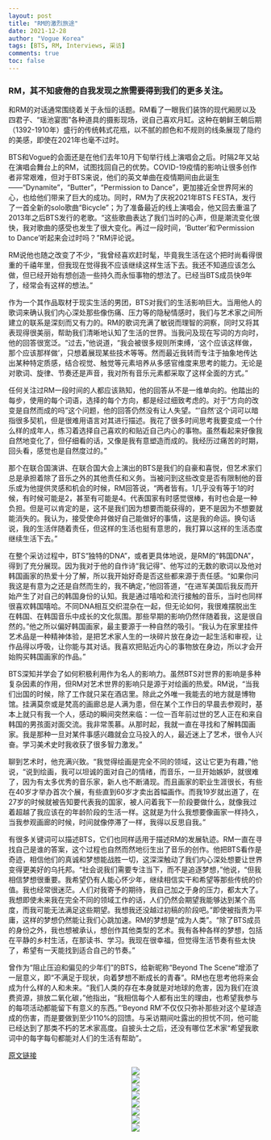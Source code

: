 ```yaml
---
layout: post
title: "RM的激烈旅途"
date: 2021-12-28
author: "Vogue Korea"
tags: [BTS, RM, Interviews, 采访]
comments: true
toc: false
---
```


### RM，其不知疲倦的自我发现之旅需要得到我们的更多关注。

和RM的对话通常围绕着关于永恒的话题。RM看了一眼我们装饰的现代厢房以及四君子、“瑶池宴图”各种道具的摄影现场，说自己喜欢月缸。这种在朝鲜王朝后期（1392-1910年）盛行的传统韩式花瓶，以不腻的颜色和不规则的线条展现了隐约的美感，即使在2021年也毫不过时。

BTS和Vogue的会面还是在他们去年10月下旬举行线上演唱会之后。时隔2年又站在演唱会舞台上的RM，试图找回自己的优势。COVID-19疫情的影响让很多创作者非常艰难，但对于BTS来说，他们的英文单曲在疫情期间由此诞生——“Dynamite”，“Butter”，“Permission to Dance”，更加接近全世界阿米的心，也给他们带来了巨大的成功。同时，RM为了庆祝2021年BTS FESTA，发行了一首全新的solo歌曲“Bicycle”；为了准备最近的线上演唱会，他又回去重温了2013年之后BTS发行的老歌。“这些歌曲表达了我们当时的心声，但是潮流变化很快，我对歌曲的感受也发生了很大变化。再过一段时间，‘Butter’和‘Permission to Dance’听起来会过时吗？”RM评论说。

RM说他也随之改变了不少，“我曾经喜欢赶时髦，毕竟我生活在这个把时尚看得很重的千禧年里，但我现在觉得我不应该继续这样生活下去。我还不知道应该怎么做，但已经开始有想创造一些持久而永恒事物的想法了。已经当BTS成员快9年了，经常会有这样的想法。”

作为一个其作品取材于现实生活的男团，BTS对我们的生活影响巨大。当用他人的歌词来确认我们内心深处那些像伤痛、压力等的隐秘情感时，我们与艺术家之间所建立的联系是深刻而又有力的。RM的歌词充满了敏锐而理智的洞察，同时又将其表现得很美丽，帮助我们清晰地认知了生活的世界。当我问及现在写词的方向时，他的回答很宽泛。“过去，”他说道，“我会被很多规则所束缚，‘这个应该这样做，那个应该那样做’，只想着展现某些技术等等。然而最近我转而专注于抽象地传达出某种特定质感，结合视觉、触觉等元素培养从多感官维度来思考的能力。无论是对歌词、旋律、节奏还是声音，我对所有音乐元素都采取了这样全面的方式。”

任何关注过RM一段时间的人都应该熟知，他的回答从不是一维单向的。他踏出的每步，使用的每个词语，选择的每个方向，都是经过细致考虑的。对于“方向的改变是自然而成的吗”这个问题，他的回答仍然没有让人失望。“‘自然’这个词可以暗指很多契机，但是很难用语言对其进行描述。我花了很多时间思考我要变成一个什么样的成年人，练习着选择自己喜欢的和贴近自己内心的事物。虽然看起来好像我自然地变化了，但仔细看的话，又像是我有意塑造而成的。我经历过痛苦的时期，回头看，感觉也是自然度过的。”

那个在联合国演讲、在联合国大会上演出的BTS是我们的自豪和喜悦，但艺术家们总是承担着除了音乐之外的其他责任和义务。当被问到这些改变是否有限制他的音乐或为他提供灵感和机会的时候，RM回答说，“两者皆有。1几乎没有等于1的时候，有时候可能是2，甚至有可能是4。代表国家有时感觉很棒，有时也会是一种负担。但是可以肯定的是，这不是我们因为想要而能获得的，更不是因为不想要就能消失的。我认为，接受使命并做好自己能做好的事情，这是我的命运。换句话说，我的生活伴随着责任，但这样的生活也挺有意思的，我打算以这样的生活态度继续生活下去。”

在整个采访过程中，BTS“独特的DNA”，或者更具体地说，是RM的“韩国DNA”，得到了充分展现。因为我对于他的自作诗“我记得”、他写过的无数的歌词以及他对韩国画家的热爱十分了解，所以我开始好奇是否这些都来源于责任感。“如果你问我这是有意为之还是自然而生的，我不确定，”他回答道，“在进军美国后我反而开始产生了对自己的韩国身份的认知。我是通过嘻哈和流行接触的音乐，当时也同样很喜欢韩国嘻哈。不同DNA相互交织混杂在一起，但无论如何，我很难摆脱出生在韩国、在韩国音乐中成长的文化氛围。那些早期的影响仍然伴随着我，这是很自然的。”他之所以偏好韩国画家，最主要源于一种自然的吸引。“我认为在家里挂件艺术品是一种精神体验，是把艺术家人生的一块碎片放在身边一起生活和审视，让作品得以呼吸，让你能与其对话。我喜欢把贴近内心的事物放在身边，所以才会开始购买韩国画家的作品。”

BTS深知并学会了如何积极利用作为名人的影响力。虽然BTS对世界的影响是多种复杂因素的作用，但RM对艺术世界的影响只是源于对绘画的热爱。RM说，“当我们出国的时候，除了工作就只呆在酒店里。除此之外唯一我能去的地方就是博物馆。挂满莫奈或是梵高的画廊总是人满为患，但在某个工作日的早晨去参观时，基本上就只有我一个人，感动的瞬间突然来临：一位一百年前过世的艺人正在和来自韩国的男孩面对面交流。我非常羡慕。从那时起，我就一直在寻找和了解韩国画家。我是那种一旦对某件事感兴趣就会立马投入的人，最近迷上了艺术，很令人兴奋。学习美术史时我收获了很多智力激发。”

聊到艺术时，他充满兴致。“我觉得绘画是完全不同的领域，这让它更为有趣，”他说，“说到绘画，我可以坦诚的面对自己的情绪，而音乐，一旦开始嫉妒，就很难了，因为有太多优秀的音乐家，新人也不断涌现。而且画家的职业生涯很长，有些在40岁才举办首次个展，有些直到60岁才卖出首幅画作。而我19岁就出道了，在27岁的时候就被告知要代表我的国家，被人问着我下一阶段要做什么，就像我过着超越了我应该在的年龄阶段的生活一样。这就是为什么我想要像画家一样持久，当我参观画廊的时候，时间就像停滞了一样，我得以反思自我。”

有很多关键词可以描述BTS，它们也同样适用于描述RM的发展轨迹。RM一直在寻找自己是谁的答案，这个过程也自然而然地衍生出了音乐的创作。他把BTS看作是奇迹，相信他们的真诚和梦想能战胜一切，这深深触动了我们内心深处想要让世界变得更美好的乌托邦。“社会说我们需要专注当下，而不是追逐梦想，”他说，“但我相信梦想很重要。我希望仍有人能心怀少年，继续相信实干和希望等那些传统的价值。我也经常很迷茫。人们对我寄予的期待，我自己加之于身的压力，都太大了。我想即使未来我在完全不同的领域工作的话，人们仍然会期望我能够达到某个高度，而我可能无法满足这些期望。我想我还没越过初稿的阶段吧。”即使被指责为平庸，这样的梦想仍然能让我们心跳加速。RM的梦想是“成为人类”。“除了BTS成员的身份之外，我也想被承认，想创作其他类型的艺术。我有各种各样的梦想，包括在平静的乡村生活，在那读书、学习。我现在很幸福，但觉得生活节奏有些太快了，希望有一天能找到适合自己的节奏。”

曾作为“阻止压迫和偏见的少年们”的BTS，给新昵称“Beyond The Scene”增添了一层意义，即“不满足于现状，向着梦想不断成长的青春”。RM也在思考他将来会成为什么样的人和未来。“我们人类的存在本身就是对地球的危害，因为我们在浪费资源，排放二氧化碳，”他指出，“我相信每个人都有出生的理由，也希望我参与的每项活动都能留下有意义的东西。”‘Beyond RM’不仅仅只弥补那些对这个星球造成的伤害，而是要做到至少110%的回馈。与采访期间吐露出的担忧不同，他可能已经达到了那类不朽的艺术家高度。自披头士之后，还没有哪位艺术家“希望我歌词中的每字每句都能对人们的生活有帮助”。

[原文链接](https://www.vogue.co.kr/2021/12/21/rm%ec%9d%98-%ec%b9%98%ec%97%b4%ed%95%9c-%ec%97%ac%ec%a0%95/) 

<center>
  <img src="https://tva1.sinaimg.cn/large/008i3skNgy1gxttt3ton6j30px12wq71.jpg"> 
</center>

<center>
  <img src="https://tva1.sinaimg.cn/large/008i3skNgy1gxtttr8brcj30px12wad9.jpg"> 
</center>

<center>
  <img src="https://img.vogue.co.kr/vogue/2021/12/style_61bfef1ca5436.jpg"> 
</center>

<center>
  <img src="https://tva1.sinaimg.cn/large/008i3skNgy1gxttvp02jkj30px12w41r.jpg"> 
</center>

<center>
  <img src="https://tva1.sinaimg.cn/large/008i3skNgy1gxttw96tbej30px12wdj4.jpg"> 
</center>

<center>
  <img src="https://tva1.sinaimg.cn/large/008i3skNgy1gxttwtd222j30tt12wdoi.jpg"> 
</center>

<center>
  <img src="https://tva1.sinaimg.cn/large/008i3skNgy1gxttx8od5ej30px12wtcy.jpg"> 
</center>

<center>
  <img src="https://tva1.sinaimg.cn/large/008i3skNgy1gxttxer9l7j30px12w40x.jpg"> 
</center>
